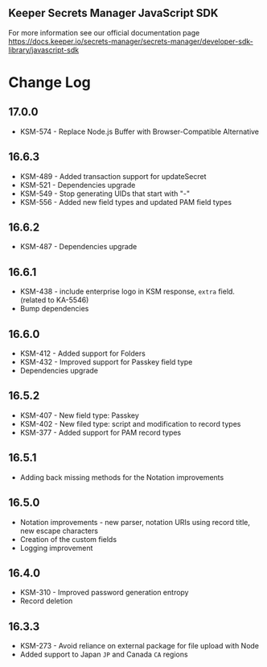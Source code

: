 ## Keeper Secrets Manager JavaScript SDK

For more information see our official documentation page https://docs.keeper.io/secrets-manager/secrets-manager/developer-sdk-library/javascript-sdk

# Change Log

## 17.0.0
- KSM-574 - Replace Node.js Buffer with Browser-Compatible Alternative

## 16.6.3
- KSM-489 - Added transaction support for updateSecret
- KSM-521 - Dependencies upgrade
- KSM-549 - Stop generating UIDs that start with "-"
- KSM-556 - Added new field types and updated PAM field types

## 16.6.2
- KSM-487 - Dependencies upgrade

## 16.6.1
- KSM-438 - include enterprise logo in KSM response, `extra` field. (related to KA-5546)
- Bump dependencies

## 16.6.0
- KSM-412 - Added support for Folders
- KSM-432 - Improved support for Passkey field type
- Dependencies upgrade

## 16.5.2
- KSM-407 - New field type: Passkey
- KSM-402 - New filed type: script and modification to record types
- KSM-377 - Added support for PAM record types

## 16.5.1
- Adding back missing methods for the Notation improvements

## 16.5.0
- Notation improvements - new parser, notation URIs using record title, new escape characters
- Creation of the custom fields
- Logging improvement

## 16.4.0
- KSM-310 - Improved password generation entropy
- Record deletion

## 16.3.3

- KSM-273 - Avoid reliance on external package for file upload with Node
- Added support to Japan `JP` and Canada `CA` regions
